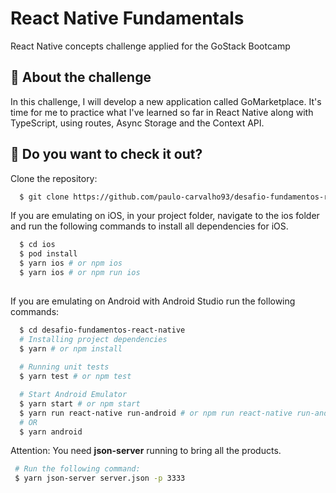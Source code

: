 # React Native Fundamentals
React Native concepts challenge applied for the GoStack Bootcamp

## :rocket: About the challenge

In this challenge, I will develop a new application called GoMarketplace. It's time for me to practice what I've learned so far in React Native along with TypeScript, using routes, Async Storage and the Context API.

## :hammer: Do you want to check it out?

Clone the repository:

```sh
  $ git clone https://github.com/paulo-carvalho93/desafio-fundamentos-react-native.git
```

If you are emulating on iOS, in your project folder, navigate to the ios folder and run the following commands to install all dependencies for iOS.
```sh
  $ cd ios
  $ pod install
  $ yarn ios # or npm ios
  $ yarn ios # or npm run ios
  
```

If you are emulating on Android with Android Studio run the following commands:

```sh
  $ cd desafio-fundamentos-react-native
  # Installing project dependencies
  $ yarn # or npm install
  
  # Running unit tests
  $ yarn test # or npm test

  # Start Android Emulator
  $ yarn start # or npm start
  $ yarn run react-native run-android # or npm run react-native run-android
  # OR
  $ yarn android
  ```
  
  Attention: You need **json-server** running to bring all the products.
  
  ```sh
   # Run the following command:
   $ yarn json-server server.json -p 3333
   ```
  
  
